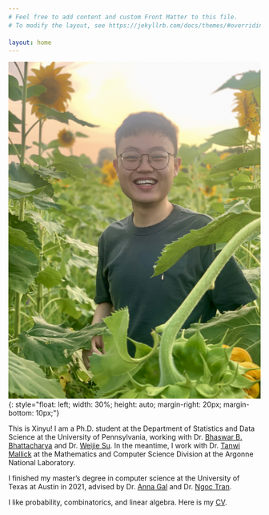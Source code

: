 ```yaml
---
# Feel free to add content and custom Front Matter to this file.
# To modify the layout, see https://jekyllrb.com/docs/themes/#overriding-theme-defaults

layout: home
---
```



![image](/images/xinyu.jpg){: style="float: left; width: 30%; height: auto; margin-right: 20px; margin-bottom: 10px;"}

This is Xinyu! I am a Ph.D. student at the Department of Statistics and Data Science at the University of Pennsylvania, working with Dr. [Bhaswar B. Bhattacharya](http://www-stat.wharton.upenn.edu/~bhaswar/) and Dr. [Weijie Su](https://www.weijie-su.com). In the meantime, I work with Dr. [Tanwi Mallick](https://tanwimallick.github.io) at the Mathematics and Computer Science Division at the Argonne National Laboratory.

I finished my master’s degree in computer science at the University of Texas at Austin in 2021, advised by Dr. [Anna Gal](https://www.cs.utexas.edu/~panni/) and Dr. [Ngoc Tran](https://web.ma.utexas.edu/users/ntran/). 

I like probability, combinatorics, and linear algebra. Here is my [CV](/assets/Yangxinyu_Xie_CV.pdf).

